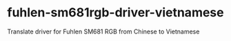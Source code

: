 # fuhlen-sm681rgb-driver-vietnamese
Translate driver for Fuhlen SM681 RGB from Chinese to Vietnamese
